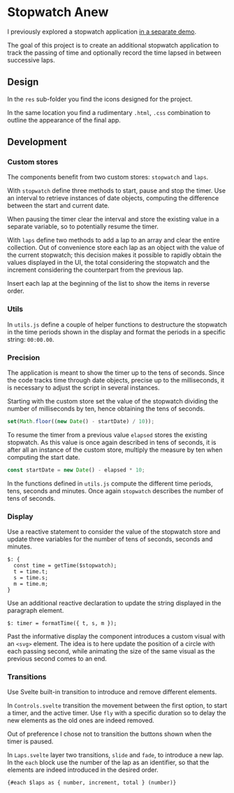 # Stopwatch Anew

I previously explored a stopwatch application [in a separate demo](https://svelte.dev/repl/591aff801e1d47498afdc2738fea4485?version=3.48.0).

The goal of this project is to create an additional stopwatch application to track the passing of time and optionally record the time lapsed in between successive laps.

## Design

In the `res` sub-folder you find the icons designed for the project.

In the same location you find a rudimentary `.html`, `.css` combination to outline the appearance of the final app.

## Development

### Custom stores

The components benefit from two custom stores: `stopwatch` and `laps`.

With `stopwatch` define three methods to start, pause and stop the timer. Use an interval to retrieve instances of date objects, computing the difference between the start and current date.

When pausing the timer clear the interval and store the existing value in a separate variable, so to potentially resume the timer.

With `laps` define two methods to add a lap to an array and clear the entire collection. Out of convenience store each lap as an object with the value of the current stopwatch; this decision makes it possible to rapidly obtain the values displayed in the UI, the total considering the stopwatch and the increment considering the counterpart from the previous lap.

Insert each lap at the beginning of the list to show the items in reverse order.

### Utils

In `utils.js` define a couple of helper functions to destructure the stopwatch in the time periods shown in the display and format the periods in a specific string: `00:00.00`.

### Precision

The application is meant to show the timer up to the tens of seconds. Since the code tracks time through date objects, precise up to the milliseconds, it is necessary to adjust the script in several instances.

Starting with the custom store set the value of the stopwatch dividing the number of milliseconds by ten, hence obtaining the tens of seconds.

```js
set(Math.floor((new Date() - startDate) / 10));
```

To resume the timer from a previous value `elapsed` stores the existing stopwatch. As this value is once again described in tens of seconds, it is after all an instance of the custom store, multiply the measure by ten when computing the start date.

```js
const startDate = new Date() - elapsed * 10;
```

In the functions defined in `utils.js` compute the different time periods, tens, seconds and minutes. Once again `stopwatch` describes the number of tens of seconds.

### Display

Use a reactive statement to consider the value of the stopwatch store and update three variables for the number of tens of seconds, seconds and minutes.

```svelte
$: {
  const time = getTime($stopwatch);
  t = time.t;
  s = time.s;
  m = time.m;
}
```

Use an additional reactive declaration to update the string displayed in the paragraph element.

```svelte
$: timer = formatTime({ t, s, m });
```

Past the informative display the component introduces a custom visual with an `<svg>` element. The idea is to here update the position of a circle with each passing second, while animating the size of the same visual as the previous second comes to an end.

### Transitions

Use Svelte built-in transition to introduce and remove different elements.

In `Controls.svelte` transition the movement between the first option, to start a timer, and the active timer. Use `fly` with a specific duration so to delay the new elements as the old ones are indeed removed.

Out of preference I chose not to transition the buttons shown when the timer is paused.

In `Laps.svelte` layer two transitions, `slide` and `fade`, to introduce a new lap. In the `each` block use the number of the lap as an identifier, so that the elements are indeed introduced in the desired order.

```svelte
{#each $laps as { number, increment, total } (number)}
```
